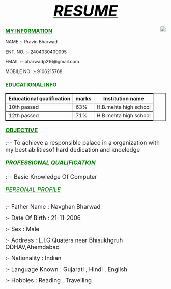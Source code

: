 <html><head>
            <title> MY PORTFOLIO </title>
  <style> table, th, td {border:1px solid black;}</style>
   </head>
   <body>
 <h1 style="color:black;"><center><b><u><i><font size="7">RESUME</font></i></u></b></center></h1>  
 <img src="C:\Users\i7 11th\Documents\IMG_20240916_163814.jpg" align="right" width="" "100"="">


 <h3 style="color:green;"><u> MY INFORMATION </u></h3>
 <p> NAME        :- Pravin Bharwad</p> 
 <p> ENT. NO.    :- 2404030400095 </p> 
 <p> EMAIL       :- bharwadp216@gmail.com </p> 
 <p> MOBILE NO.  :- 9106215768 </p> 
  
 

<h3 style="color:green;"><u> EDUCATIONAL INFO </u></h3>
 <table> 
 <tbody><tr> 
 <th> Educational qualification </th>
 <th> marks </th> 
 <th>Institution name</th>
 </tr> 

 <tr> 
 <td> 10th passed </td>
 <td> 63% </td>
 <td> H.B.mehta high school </td> 
 </tr>
  
 <tr> 
 <td> 12th passed </td>
 <td> 71% </td> 
 <td> H.B.mehta high school </td>
 
 </tr></tbody></table>
 


<h4 style="color:green;"><u><font size="4">OBJECTIVE</font></u></h4>
<p><font size="4"> :-- To achieve a responsible palace in a organization with my best abilitiesof hard dedication and knoeledge </font></p>


<h5 style="color:green;"><u><font size="4">PROFESSIONAL QUALIFICATION</font></u></h5>
<p><font size="4"> :-- Basic Knowledge Of Computer</font></p>

<h6 style="color:green;"><u><font size="4">PERSONAL PROFILE</font></u></h6>

<p><font size="4"> :- Father Name	: Navghan Bharwad</font></p>


<p><font size="4"> :- Date Of Birth	: 21-11-2006</font></p>


<p><font size="4"> :- Sex		: Male</font></p>

<p><font size="4"> :- Address		:  L.I.G Quaters near Bhisukhgruh ODHAV,Ahemdabad
            						</font></p>
	

<p><font size="4"> :- Nationality	: Indian</font></p>

	
<p><font size="4"> :- Language Known	: Gujarati , Hindi , English</font></p>


<p><font size="4"> :- Hobbies		: Reading , Travelling</font></p>






	




</body></html>
